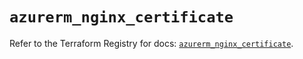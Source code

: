 # `azurerm_nginx_certificate`

Refer to the Terraform Registry for docs: [`azurerm_nginx_certificate`](https://registry.terraform.io/providers/hashicorp/azurerm/3.89.0/docs/resources/nginx_certificate).
